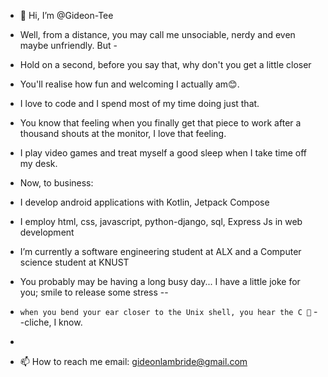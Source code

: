 - 👋 Hi, I’m @Gideon-Tee
- Well, from a distance, you may call me unsociable, nerdy and even maybe unfriendly. But -
- Hold on a second, before you say that, why don't you get a little closer
- You'll realise how fun and welcoming I actually am😊.
- I love to code and I spend most of my time doing just that.
- You know that feeling when you finally get that piece to work after a thousand shouts at the monitor, I love that feeling.
- I play video games and treat myself a good sleep when I take time off my desk.
- Now, to business:
- I develop android applications with Kotlin, Jetpack Compose
- I employ html, css, javascript, python-django, sql, Express Js in web development 
- I’m currently a software engineering student at ALX and a Computer science student at KNUST

- You probably may be having a long busy day... I have a little joke for you; smile to release some stress --
- ``when you bend your ear closer to the Unix shell, you hear the C 🤣`` --cliche, I know.
- 
- 📫 How to reach me email: gideonlambride@gmail.com 

<!---
Gideon-Tee/Gideon-Tee is a ✨ special ✨ repository because its `README.md` (this file) appears on your GitHub profile.
You can click the Preview link to take a look at your changes.
--->
